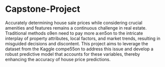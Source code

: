 # Capstone-Project

Accurately determining house sale prices while considering crucial amenities and features
remains a continuous challenge in real estate. Traditional methods o9en need to pay more
a:en5on to the intricate interplay of property attributes, local factors, and market trends,
resulting in misguided decisions and discontent. This project aims to leverage the dataset from
the Kaggle compe55on to address this issue and develop a robust predictive model that accounts
for these variables, thereby enhancing the accuracy of house price predictions.
